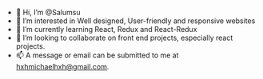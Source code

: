 - 👋 Hi, I’m @Salumsu
- 👀 I’m interested in Well designed, User-friendly and responsive websites
- 🌱 I’m currently learning React, Redux and React-Redux
- 💞️ I’m looking to collaborate on front end projects, especially react projects.
- 📫 A message or email can be submitted to me at hxhmichaelhxh@gmail.com.

<!---
Salumsu/Salumsu is a ✨ special ✨ repository because its `README.md` (this file) appears on your GitHub profile.
You can click the Preview link to take a look at your changes.
--->
